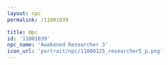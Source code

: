 ```yaml
---
layout: npc
permalink: /11001039

title: Npc
id: '11001039'
npc_name: 'Awakened Researcher 3'
icon_url: 'portrait/npc/11000125_researcher5_p.png'
---
```

